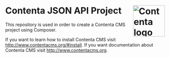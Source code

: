<h1 id="contenta-jsonapi-project">Contenta JSON API Project <img src="/contentacms/contentajs/raw/master/logo.svg?sanitize=true" alt="Contenta logo" title="Contenta logo" style="max-width:100%;" width="100" align="right"></h1>

This repository is used in order to create a Contenta CMS project using Composer.

If you want to learn how to install Contenta CMS visit http://www.contentacms.org/#install. If you
want documentation about Contenta CMS visit http://www.contentacms.org.
